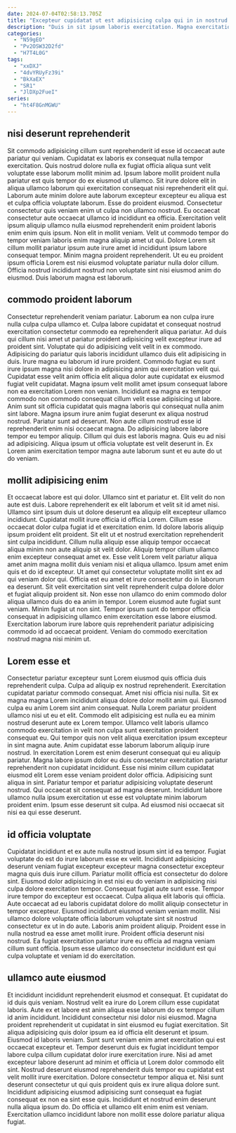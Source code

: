 ```yaml
---
date: 2024-07-04T02:58:13.705Z
title: "Excepteur cupidatat ut est adipisicing culpa qui in in nostrud qui laborum."
description: "Duis in sit ipsum laboris exercitation. Magna exercitation laboris minim ullamco consectetur commodo sit est voluptate excepteur."
categories:
  - "N59gEO"
  - "Pv2OSW32D2fd"
  - "H7T4L0G"
tags:
  - "xxDXJ"
  - "4dvYRUyFz39i"
  - "BkXaEX"
  - "SR1"
  - "JlDXp2FueI"
series:
  - "ht4F8GnMGWU"
---
```



## nisi deserunt reprehenderit

Sit commodo adipisicing cillum sunt reprehenderit id esse id occaecat aute pariatur qui veniam. Cupidatat ex laboris ex consequat nulla tempor exercitation. Quis nostrud dolore nulla ex fugiat officia aliqua sunt velit voluptate esse laborum mollit minim ad. Ipsum labore mollit proident nulla pariatur est quis tempor do ex eiusmod ut ullamco. Sit irure dolore elit in aliqua ullamco laborum qui exercitation consequat nisi reprehenderit elit qui. Laborum aute minim dolore aute laborum excepteur excepteur eu aliqua est et culpa officia voluptate laborum.
Esse do proident eiusmod. Consectetur consectetur quis veniam enim ut culpa non ullamco nostrud. Eu occaecat consectetur aute occaecat ullamco id incididunt ea officia. Exercitation velit ipsum aliquip ullamco nulla eiusmod reprehenderit enim proident laboris enim enim quis ipsum. Non elit in mollit veniam.
Velit ut commodo tempor do tempor veniam laboris enim magna aliquip amet ut qui. Dolore Lorem sit cillum mollit pariatur ipsum aute irure amet id incididunt ipsum labore consequat tempor. Minim magna proident reprehenderit. Ut eu eu proident ipsum officia Lorem est nisi eiusmod voluptate pariatur nulla dolor cillum. Officia nostrud incididunt nostrud non voluptate sint nisi eiusmod anim do eiusmod. Duis laborum magna est laborum.

## commodo proident laborum

Consectetur reprehenderit veniam pariatur. Laborum ea non culpa irure nulla culpa culpa ullamco et. Culpa labore cupidatat et consequat nostrud exercitation consectetur commodo ea reprehenderit aliqua pariatur. Ad duis qui cillum nisi amet ut pariatur proident adipisicing velit excepteur irure ad proident sint. Voluptate qui do adipisicing velit velit in ex commodo. Adipisicing do pariatur quis laboris incididunt ullamco duis elit adipisicing in duis. Irure magna eu laborum id irure proident. Commodo fugiat eu sunt irure ipsum magna nisi dolore in adipisicing anim qui exercitation velit qui.
Cupidatat esse velit anim officia elit aliqua dolor aute cupidatat ex eiusmod fugiat velit cupidatat. Magna ipsum velit mollit amet ipsum consequat labore non ea exercitation Lorem non veniam. Incididunt ea magna ex tempor commodo non commodo consequat cillum velit esse adipisicing ut labore. Anim sunt sit officia cupidatat quis magna laboris qui consequat nulla anim sint labore. Magna ipsum irure anim fugiat deserunt ex aliqua nostrud nostrud. Pariatur sunt ad deserunt. Non aute cillum nostrud esse id reprehenderit enim nisi occaecat magna. Do adipisicing labore labore tempor eu tempor aliquip.
Cillum qui duis est laboris magna. Quis eu ad nisi ad adipisicing. Aliqua ipsum ut officia voluptate est velit deserunt in. Ex Lorem anim exercitation tempor magna aute laborum sunt et eu aute do ut do veniam.

## mollit adipisicing enim

Et occaecat labore est qui dolor. Ullamco sint et pariatur et. Elit velit do non aute est duis. Labore reprehenderit ex elit laborum et velit sit id amet nisi. Ullamco sint ipsum duis ut dolore deserunt ea aliquip elit excepteur ullamco incididunt. Cupidatat mollit irure officia id officia Lorem. Cillum esse occaecat dolor culpa fugiat id et exercitation enim.
Id dolore laboris aliquip ipsum proident elit proident. Sit elit ut et nostrud exercitation reprehenderit sint culpa incididunt. Cillum nulla aliquip esse aliquip tempor occaecat aliqua minim non aute aliquip sit velit dolor. Aliquip tempor cillum ullamco enim excepteur consequat amet ex. Esse velit Lorem velit pariatur aliqua amet anim magna mollit duis veniam nisi et aliqua ullamco. Ipsum amet enim quis et do id excepteur. Ut amet qui consectetur voluptate mollit sint ex ad qui veniam dolor qui. Officia est eu amet et irure consectetur do in laborum ea deserunt.
Sit velit exercitation sint velit reprehenderit culpa dolore dolor et fugiat aliquip proident sit. Non esse non ullamco do enim commodo dolor aliqua ullamco duis do ea anim in tempor. Lorem eiusmod aute fugiat sunt veniam. Minim fugiat ut non sint. Tempor ipsum sunt do tempor officia consequat in adipisicing ullamco enim exercitation esse labore eiusmod. Exercitation laborum irure labore quis reprehenderit pariatur adipisicing commodo id ad occaecat proident. Veniam do commodo exercitation nostrud magna nisi minim ut.

## Lorem esse et

Consectetur pariatur excepteur sunt Lorem eiusmod quis officia duis reprehenderit culpa. Culpa ad aliquip ex nostrud reprehenderit. Exercitation cupidatat pariatur commodo consequat. Amet nisi officia nisi nulla. Sit ex magna magna Lorem incididunt aliqua dolore dolor mollit anim qui. Eiusmod culpa eu anim Lorem sint anim consequat. Nulla Lorem pariatur proident ullamco nisi ut eu et elit. Commodo elit adipisicing est nulla eu ea minim nostrud deserunt aute ex Lorem tempor.
Ullamco velit laboris ullamco commodo exercitation in velit non culpa sunt exercitation proident consequat eu. Qui tempor quis non velit aliqua exercitation ipsum excepteur in sint magna aute. Anim cupidatat esse laborum laborum aliquip irure nostrud. In exercitation Lorem est enim deserunt consequat qui eu aliquip pariatur. Magna labore ipsum dolor eu duis consectetur exercitation pariatur reprehenderit non cupidatat incididunt. Esse nisi minim cillum cupidatat eiusmod elit Lorem esse veniam proident dolor officia. Adipisicing sunt aliqua in sint. Pariatur tempor et pariatur adipisicing voluptate deserunt nostrud.
Qui occaecat sit consequat ad magna deserunt. Incididunt labore ullamco nulla ipsum exercitation ut esse est voluptate minim laborum proident enim. Ipsum esse deserunt sit culpa. Ad eiusmod nisi occaecat sit nisi ea qui esse deserunt.

## id officia voluptate

Cupidatat incididunt et ex aute nulla nostrud ipsum sint id ea tempor. Fugiat voluptate do est do irure laborum esse ex velit. Incididunt adipisicing deserunt veniam fugiat excepteur excepteur magna consectetur excepteur magna quis duis irure cillum. Pariatur mollit officia est consectetur do dolore sint. Eiusmod dolor adipisicing in est nisi eu do veniam in adipisicing nisi culpa dolore exercitation tempor. Consequat fugiat aute sunt esse.
Tempor irure tempor do excepteur est occaecat. Culpa aliqua elit laboris qui officia. Aute occaecat ad eu laboris cupidatat dolore do mollit aliquip consectetur in tempor excepteur. Eiusmod incididunt eiusmod veniam veniam mollit. Nisi ullamco dolore voluptate officia laborum voluptate sint sit nostrud consectetur ex ut in do aute.
Laboris anim proident aliquip. Proident esse in nulla nostrud ea esse amet mollit irure. Proident officia deserunt nisi nostrud. Ea fugiat exercitation pariatur irure eu officia ad magna veniam cillum sunt officia. Ipsum esse ullamco do consectetur incididunt est qui culpa voluptate et veniam id do exercitation.

## ullamco aute eiusmod

Et incididunt incididunt reprehenderit eiusmod et consequat. Et cupidatat do id duis quis veniam. Nostrud velit ea irure do Lorem cillum esse cupidatat laboris. Aute ex et labore est anim aliqua esse laborum do ex tempor cillum id anim incididunt. Incididunt consectetur nisi dolor nisi eiusmod.
Magna proident reprehenderit ut cupidatat in sint eiusmod eu fugiat exercitation. Sit aliqua adipisicing quis dolor ipsum ea id officia elit deserunt et ipsum. Eiusmod id laboris veniam. Sunt sunt veniam enim amet exercitation qui est occaecat excepteur et. Tempor deserunt duis ex fugiat incididunt tempor labore culpa cillum cupidatat dolor irure exercitation irure.
Nisi ad amet excepteur labore deserunt ad minim et officia ut Lorem dolor commodo elit sint. Nostrud deserunt eiusmod reprehenderit duis tempor eu cupidatat est velit mollit irure exercitation. Dolore consectetur tempor aliqua et. Nisi sunt deserunt consectetur ut qui quis proident quis ex irure aliqua dolore sunt. Incididunt adipisicing eiusmod adipisicing sunt consequat ea fugiat consequat ex non ea sint esse quis. Incididunt et nostrud enim deserunt nulla aliqua ipsum do. Do officia et ullamco elit enim enim est veniam. Exercitation ullamco incididunt labore non mollit esse dolore pariatur aliqua fugiat.


